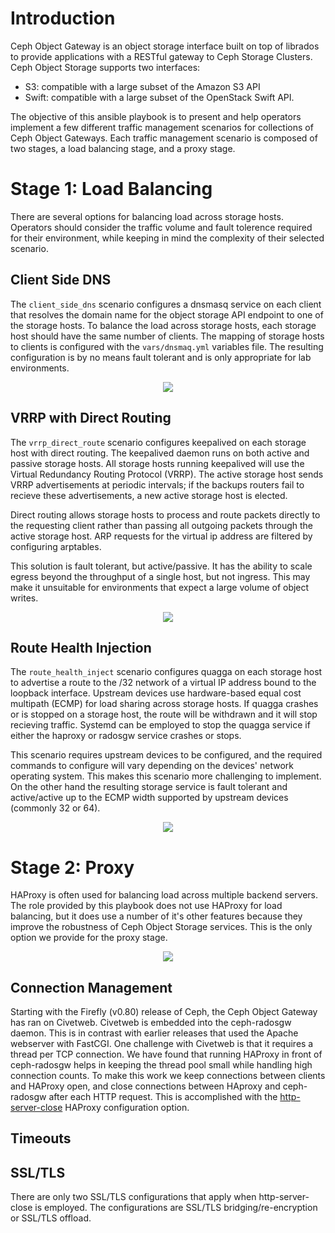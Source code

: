# Introduction

Ceph Object Gateway is an object storage interface built on top of librados
to provide applications with a RESTful gateway to Ceph Storage Clusters. Ceph
Object Storage supports two interfaces:

* S3: compatible with a large subset of the Amazon S3 API
* Swift: compatible with a large subset of the OpenStack Swift API.

The objective of this ansible playbook is to present and help operators
implement a few different traffic management scenarios for collections of Ceph
Object Gateways. Each traffic management scenario is composed of two stages, a
load balancing stage, and a proxy stage.

# Stage 1: Load Balancing

There are several options for balancing load across storage hosts. Operators
should consider the traffic volume and fault tolerence required for their
environment, while keeping in mind the complexity of their selected scenario.

## Client Side DNS

The ```client_side_dns``` scenario configures a dnsmasq service on each client
that resolves the domain name for the object storage API endpoint to one of the
storage hosts. To balance the load across storage hosts, each storage host
should have the same number of clients. The mapping of storage hosts to clients
is configured with the ```vars/dnsmaq.yml``` variables file. The resulting
configuration is by no means fault tolerant and is only appropriate for lab
environments.

<p align="center">
  <img src="https://raw.githubusercontent.com/mmgaggle/ceph-lb/master/images/client_dns.png" />
</p>

## VRRP with Direct Routing

The ```vrrp_direct_route``` scenario configures keepalived on each storage host
with direct routing. The keepalived daemon runs on both active and passive
storage hosts. All storage hosts running keepalived will use the Virtual
Redundancy Routing Protocol (VRRP). The active storage host sends VRRP
advertisements at periodic intervals; if the backups routers fail to recieve
these advertisements, a new active storage host is elected. 

Direct routing allows storage hosts to process and route packets directly to
the requesting client rather than passing all outgoing packets through the
active storage host. ARP requests for the virtual ip address are filtered by
configuring arptables.

This solution is fault tolerant, but active/passive. It has the ability to scale
egress beyond the throughput of a single host, but not ingress. This may make it
unsuitable for environments that expect a large volume of object writes.

<p align="center">
  <img src="https://raw.githubusercontent.com/mmgaggle/ceph-lb/master/images/vrrp_direct.png" />
</p>

## Route Health Injection

The ```route_health_inject``` scenario configures quagga on each storage host to
advertise a route to the /32 network of a virtual IP address bound to the
loopback interface. Upstream devices use hardware-based equal cost multipath
(ECMP) for load sharing across storage hosts. If quagga crashes or is stopped on
a storage host, the route will be withdrawn and it will stop recieving traffic.
Systemd can be employed to stop the quagga service if either the haproxy or
radosgw service crashes or stops.

This scenario requires upstream devices to be configured, and the required
commands to configure will vary depending on the devices' network operating
system. This makes this scenario more challenging to implement. On the other
hand  the resulting storage service is fault tolerant and active/active up to
the ECMP width supported by upstream devices (commonly 32 or 64).

<p align="center">
  <img src="https://raw.githubusercontent.com/mmgaggle/ceph-lb/master/images/health_routing.png" />
</p>

# Stage 2: Proxy

HAProxy is often used for balancing load across multiple backend servers. The
role provided by this playbook does not use HAProxy for load balancing, but it
does use a number of it's other features because they improve the robustness of
Ceph Object Storage services. This is the only option we provide for the proxy
stage.

<p align="center">
  <img src="https://raw.githubusercontent.com/mmgaggle/ceph-lb/master/images/haproxy.png" />
</p>

## Connection Management

Starting with the Firefly (v0.80) release of Ceph, the Ceph Object Gateway has
ran on Civetweb. Civetweb is embedded into the ceph-radosgw daemon. This is in
contrast with earlier releases that used the Apache webserver with FastCGI. One
challenge with Civetweb is that it requires a thread per TCP connection. We have
found that running HAProxy in front of ceph-radosgw helps in keeping the
thread pool small while handling high connection counts. To make this work we
keep connections between clients and HAProxy open, and close connections between
HAproxy and ceph-radosgw after each HTTP request. This is accomplished with the
[http-server-close](https://cbonte.github.io/haproxy-dconv/1.9/configuration.html#option%20http-server-close) HAProxy configuration option.

## Timeouts

## SSL/TLS

There are only two SSL/TLS configurations that apply when http-server-close is
employed. The configurations are SSL/TLS bridging/re-encryption or SSL/TLS
offload. 
